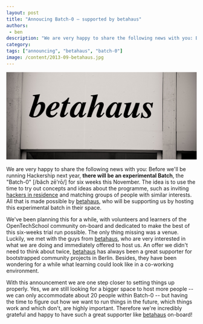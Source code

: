 ```yaml
---
layout: post
title: "Annoucing Batch-0 – supported by betahaus"
authors:
 - ben
description: "We are very happy to share the following news with you: Before we'll be running Hackership next year, **there will be an experimental Batch**, the \"Batch-0\" [/băch zē'rō/] for six weeks this November. The idea is to use the time to try out concepts and ideas about the programme, such as inviting [hackers in residence](http://www.hackership.org/questions/#faq-hackers-in-residence) and matching groups of people with similar interests. All that is made possible by [betahaus](http://betahaus.de/), who will be supporting us by hosting this experimental batch in their space."
category: 
tags: ["announcing", "betahaus", "batch-0"]
image: /content/2013-09-betahaus.jpg
---
```


![Thanks to betahaus for hosting us](/content/2013-09-betahaus.jpg)

We are very happy to share the following news with you: Before we'll be running Hackership next year, **there will be an experimental Batch**, the "Batch-0" [/băch zē'rō/] for six weeks this November. The idea is to use the time to try out concepts and ideas about the programme, such as inviting [hackers in residence](http://www.hackership.org/questions/#faq-hackers-in-residence) and matching groups of people with similar interests. All that is made possible by [betahaus](http://betahaus.de/), who will be supporting us by hosting this experimental batch in their space.

We've been planning this for a while, with volunteers and learners of the OpenTechSchool community on-board and dedicated to make the best of this six-weeks trial run possible. The only thing missing was a venue. Luckily, we met with the guys from [betahaus](http://betahaus.de/), who are very interested in what we are doing and immediately offered to host us. An offer we didn't need to think about twice, [betahaus](http://betahaus.de/) has always been a great supporter for bootstrapped community projects in Berlin. Besides, they have been wondering for a while what learning could look like in a co-working environment.

With this announcement we are one step closer to setting things up properly. Yes, we are still looking for a bigger space to host more people -- we can only accommodate about 20 people within Batch-0 -- but having the time to figure out how we want to run things in the future, which things work and which don't, are highly important. Therefore we're incredibly grateful and happy to have such a great supporter like [betahaus](http://betahaus.de/) on-board!

